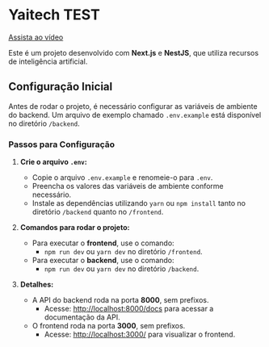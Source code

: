 # Yaitech TEST

[Assista ao vídeo](./demo.mp4)

Este é um projeto desenvolvido com **Next.js** e **NestJS**, que utiliza recursos de inteligência artificial.

## Configuração Inicial

Antes de rodar o projeto, é necessário configurar as variáveis de ambiente do backend. Um arquivo de exemplo chamado `.env.example` está disponível no diretório `/backend`.

### Passos para Configuração

1. **Crie o arquivo `.env`:**

   - Copie o arquivo `.env.example` e renomeie-o para `.env`.
   - Preencha os valores das variáveis de ambiente conforme necessário.
   - Instale as dependências utilizando `yarn` ou `npm install` tanto no diretório `/backend` quanto no `/frontend`.

2. **Comandos para rodar o projeto:**

   - Para executar o **frontend**, use o comando:
     - `npm run dev` ou `yarn dev` no diretório `/frontend`.
   - Para executar o **backend**, use o comando:
     - `npm run dev` ou `yarn dev` no diretório `/backend`.

3. **Detalhes:**

   - A API do backend roda na porta **8000**, sem prefixos.
     - Acesse: [http://localhost:8000/docs](http://localhost:8000/docs) para acessar a documentação da API.
   - O frontend roda na porta **3000**, sem prefixos.
     - Acesse: [http://localhost:3000/](http://localhost:3000/) para visualizar o frontend.
